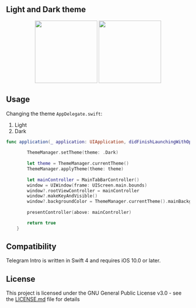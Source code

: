 ## Light and Dark theme
<p align="center">
<img src="https://raw.githubusercontent.com/dworkinnbarimen/telegram_login/master/Resources/dark_login.gif" width="171"/>
<img src="https://raw.githubusercontent.com/dworkinnbarimen/telegram_login/master/Resources/light_login.gif" width="171"/>
</p>

## Usage
Changing the theme `AppDelegate.swift`:
1) Light
2) Dark

``` swift
func application(_ application: UIApplication, didFinishLaunchingWithOptions launchOptions: [UIApplicationLaunchOptionsKey: Any]?) -> Bool {
        
        ThemeManager.setTheme(theme: .Dark)
    
        let theme = ThemeManager.currentTheme()
        ThemeManager.applyTheme(theme: theme)
        
        let mainController = MainTabBarController()
        window = UIWindow(frame: UIScreen.main.bounds)
        window?.rootViewController = mainController
        window?.makeKeyAndVisible()
        window?.backgroundColor = ThemeManager.currentTheme().mainBackgroundColor
        
        presentController(above: mainController)

        return true
    }
```
## Compatibility
Telegram Intro is written in Swift 4 and requires iOS 10.0 or later.

## License
This project is licensed under the GNU General Public License v3.0 - see the [LICENSE.md](https://github.com/dworkinnbarimen/telegram_intro/blob/master/LICENSE) file for details
